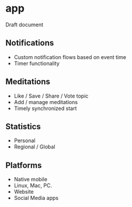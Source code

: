 # app

Draft document 

## Notifications
- Custom notification flows based on event time 
- Timer functionality 

## Meditations
- Like / Save / Share / Vote topic
- Add / manage meditations
- Timely synchronized start

## Statistics 
- Personal
- Regional / Global

## Platforms
- Native mobile
- Linux, Mac, PC.
- Website
- Social Media apps


